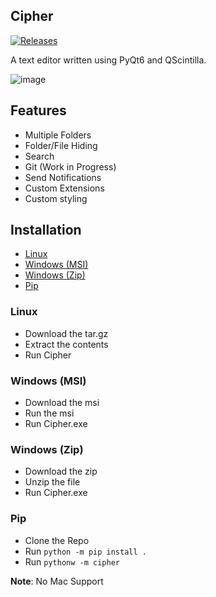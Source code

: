 ## Cipher

[![Releases](https://custom-icon-badges.demolab.com/github/v/release/Srpboyz/Cipher?display_name=tag&color=228BE6)](https://github.com/Srpboyz/Cipher/releases)

A text editor written using PyQt6 and QScintilla.

![image](https://i.imgur.com/YhpugER.png)

## Features

- Multiple Folders
- Folder/File Hiding
- Search
- Git (Work in Progress)
- Send Notifications
- Custom Extensions
- Custom styling

## Installation

* [Linux](#linux)
* [Windows (MSI)](#windows-(msi))
* [Windows (Zip)](#windows-(zip))
* [Pip](#pip)

### Linux
- Download the tar.gz
- Extract the contents
- Run Cipher

### Windows (MSI)
- Download the msi
- Run the msi
- Run Cipher.exe

### Windows (Zip)
- Download the zip
- Unzip the file
- Run Cipher.exe

### Pip
- Clone the Repo
- Run `python -m pip install .`
- Run `pythonw -m cipher`


**Note**: No Mac Support
